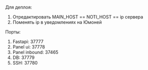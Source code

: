 Для деплоя:
1. Отредактировать MAIN_HOST == NOTI_HOST == ip сервера
2. Поменять ip в уведомлениях на Юмоней

Порты:
1. Fastapi: 37777
2. Panel ui: 37778
3. Panel inbound: 37465
4. DB: 37779
5. SSH: 37780
